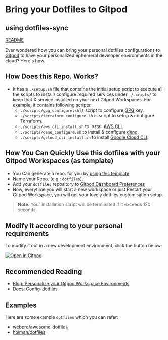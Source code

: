 # Bring your Dotfiles to Gitpod

## using dotfiles-sync
[README](./README.dotfiles-sync.md)

Ever wondered how you can bring your personal dotfiles configurations to [Gitpod](https://www.gitpod.io/) to have your personalized ephemeral developer environments in the cloud? Here's how...

## How Does this Repo. Works?

- It has a `./setup.sh` file that contains the initial setup script to execute all the scripts to install/ configure required services under `./scripts/` to keep that X service installed on your next Gitpod Workspaces. For example, it contains following scripts:
  - `./scripts/gpg_configure.sh` is script to configure [GPG](https://www.gnupg.org/) key.
  - `./scripts/terraform_configure.sh` is script to setup & configure [Terraform](https://www.terraform.io/).
  - `./scripts/aws_cli_install.sh` to install [AWS CLI](https://aws.amazon.com/cli/).
  - `./scripts/deno_configure.sh` to install & configure [deno](https://deno.land/).
  - `./scripts/gcloud_cli_install.sh` to install [Google Cloud CLI](https://cloud.google.com/sdk/docs/install-sdk).

## How You Can Quickly Use this dotfiles with your Gitpod Workspaces (as template)

- You Can generate a repo. for you by [using this template](https://github.com/gitpod-io/demo-dotfiles/generate)
- Name your Repo. (e.g.: `dotfiles`).
- Add your `dotfiles` repository to [Gitpod Dashboard Preferences](https://gitpod.io/preferences)
- Now, everytime you will start a new workspace or just Restart your Gitpod Workspace, you will get your lovely dotfiles customisation setup.

> **Note**: Your installation script will be terminated if it exceeds 120 seconds.



## Modify it according to your personal requirements

To modify it out in a new development environment, click the button below:

[![Open in Gitpod](https://gitpod.io/button/open-in-gitpod.svg)](https://gitpod.io/#https://github.com/gitpod-io/demo-dotfiles)

## Recommended Reading

- [Blog: Personalize your Gitpod Workspace Environments](https://www.gitpod.io/blog/personalize-your-gitpod-workspace-environment)
- [Docs: Config-dotfiles](https://www.gitpod.io/docs/config-dotfiles)

## Examples

Here are some example `dotfiles` which you can refer:

- [webpro/awesome-dotfiles](https://github.com/webpro/awesome-dotfiles)
- [holman/dotfiles](https://github.com/holman/dotfiles)

